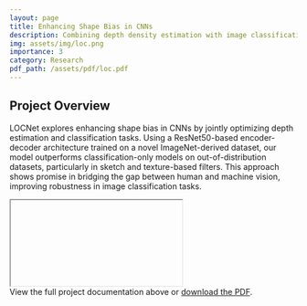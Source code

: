 ```yaml
---
layout: page
title: Enhancing Shape Bias in CNNs
description: Combining depth density estimation with image classification to enhance shape bias in CNNs.
img: assets/img/loc.png
importance: 3
category: Research
pdf_path: /assets/pdf/loc.pdf
---
```

## Project Overview

LOCNet explores enhancing shape bias in CNNs by jointly optimizing depth estimation and classification tasks. Using a ResNet50-based encoder-decoder architecture trained on a novel ImageNet-derived dataset, our model outperforms classification-only models on out-of-distribution datasets, particularly in sketch and texture-based filters. This approach shows promise in bridging the gap between human and machine vision, improving robustness in image classification tasks.

<div class="row mt-3">
    <div class="col-sm mt-3 mt-md-0">
        <div id="pdf-container" data-pdf-src="{{ page.pdf_path | relative_url }}">
            <iframe id="pdf-viewer"></iframe>
        </div>
    </div>
</div>

<div class="caption">
    View the full project documentation above or <a href="{{ page.pdf_path | relative_url }}" target="_blank">download the PDF</a>. 
</div>

<script src="{{ '/assets/js/pdf-viewer-resize.js' | relative_url }}"></script>
<link rel="stylesheet" href="{{ '/assets/css/pdf-viewer-resize.css' | relative_url }}">
<!-- ## External Link -->

<!-- For more information, visit the [project webpage]({{ page.webpage_link }}). -->